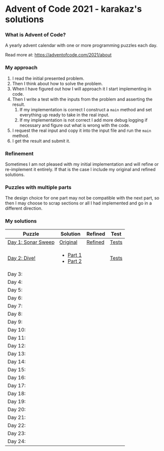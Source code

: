 # Advent of Code 2021 - karakaz's solutions

### What is Advent of Code?

A yearly advent calendar with one or more programming puzzles each day.

Read more at: https://adventofcode.com/2021/about

### My approach

1. I read the initial presented problem.
2. Then I think about how to solve the problem.
3. When I have figured out how I will approach it I start implementing in code.
4. Then I write a test with the inputs from the problem and asserting the result.
   1. If my implementation is correct I construct a `main` method and set everything up ready to take in the real input.
   2. If my implementation is not correct I add more debug logging if necessary and figure out what is wrong with the code.
5. I request the real input and copy it into the input file and run the `main` method.
6. I get the result and submit it.

### Refinement

Sometimes I am not pleased with my initial implementation and will refine or re-implement it entirely. If that is the case I include my original and refined solutions.

### Puzzles with multiple parts

The design choice for one part may not be compatible with the next part, so then I may choose to scrap sections or all I had implemented and go in a different direction.

### My solutions


| Puzzle                                                    | Solution                                                                                                                                                                                                                                                                                                                  | Refined                                                                                                                                           | Test                                                                                                                                         |
|-----------------------------------------------------------|---------------------------------------------------------------------------------------------------------------------------------------------------------------------------------------------------------------------------------------------------------------------------------------------------------------------------|---------------------------------------------------------------------------------------------------------------------------------------------------|----------------------------------------------------------------------------------------------------------------------------------------------|
| [Day 1: Sonar Sweep](https://adventofcode.com/2021/day/1) | [Original](https://github.com/Karakaz/advent-of-code-2021/blob/master/src/main/kotlin/io/karakaz/adventofcode/y2021/challenge/day1/Day1Original.kt)                                                                                                                                                                       | [Refined](https://github.com/Karakaz/advent-of-code-2021/blob/master/src/main/kotlin/io/karakaz/adventofcode/y2021/challenge/day1/Day1Refined.kt) | [Tests](https://github.com/Karakaz/advent-of-code-2021/blob/master/src/test/kotlin/io/karakaz/adventofcode/y2021/challenge/day1/Day1Test.kt) |
| [Day 2: Dive!](https://adventofcode.com/2021/day/2)       | <ul><li>[Part 1](https://github.com/Karakaz/advent-of-code-2021/blob/master/src/main/kotlin/io/karakaz/adventofcode/y2021/challenge/day2/Day2Part1.kt) </li><li>[Part 2](https://github.com/Karakaz/advent-of-code-2021/blob/master/src/main/kotlin/io/karakaz/adventofcode/y2021/challenge/day2/Day2Part2.kt) </li></ul> |                                                                                                                                                   | [Tests](https://github.com/Karakaz/advent-of-code-2021/blob/master/src/test/kotlin/io/karakaz/adventofcode/y2021/challenge/day2/Day2Test.kt) |
| Day 3:                                                    |                                                                                                                                                                                                                                                                                                                           |                                                                                                                                                   |                                                                                                                                              |
| Day 4:                                                    |                                                                                                                                                                                                                                                                                                                           |                                                                                                                                                   |                                                                                                                                              |
| Day 5:                                                    |                                                                                                                                                                                                                                                                                                                           |                                                                                                                                                   |                                                                                                                                              |
| Day 6:                                                    |                                                                                                                                                                                                                                                                                                                           |                                                                                                                                                   |                                                                                                                                              |
| Day 7:                                                    |                                                                                                                                                                                                                                                                                                                           |                                                                                                                                                   |                                                                                                                                              |
| Day 8:                                                    |                                                                                                                                                                                                                                                                                                                           |                                                                                                                                                   |                                                                                                                                              |
| Day 9:                                                    |                                                                                                                                                                                                                                                                                                                           |                                                                                                                                                   |                                                                                                                                              |
| Day 10:                                                   |                                                                                                                                                                                                                                                                                                                           |                                                                                                                                                   |                                                                                                                                              |
| Day 11:                                                   |                                                                                                                                                                                                                                                                                                                           |                                                                                                                                                   |                                                                                                                                              |
| Day 12:                                                   |                                                                                                                                                                                                                                                                                                                           |                                                                                                                                                   |                                                                                                                                              |
| Day 13:                                                   |                                                                                                                                                                                                                                                                                                                           |                                                                                                                                                   |                                                                                                                                              |
| Day 14:                                                   |                                                                                                                                                                                                                                                                                                                           |                                                                                                                                                   |                                                                                                                                              |
| Day 15:                                                   |                                                                                                                                                                                                                                                                                                                           |                                                                                                                                                   |                                                                                                                                              |
| Day 16:                                                   |                                                                                                                                                                                                                                                                                                                           |                                                                                                                                                   |                                                                                                                                              |
| Day 17:                                                   |                                                                                                                                                                                                                                                                                                                           |                                                                                                                                                   |                                                                                                                                              |
| Day 18:                                                   |                                                                                                                                                                                                                                                                                                                           |                                                                                                                                                   |                                                                                                                                              |
| Day 19:                                                   |                                                                                                                                                                                                                                                                                                                           |                                                                                                                                                   |                                                                                                                                              |
| Day 20:                                                   |                                                                                                                                                                                                                                                                                                                           |                                                                                                                                                   |                                                                                                                                              |
| Day 21:                                                   |                                                                                                                                                                                                                                                                                                                           |                                                                                                                                                   |                                                                                                                                              |
| Day 22:                                                   |                                                                                                                                                                                                                                                                                                                           |                                                                                                                                                   |                                                                                                                                              |
| Day 23:                                                   |                                                                                                                                                                                                                                                                                                                           |                                                                                                                                                   |                                                                                                                                              |
| Day 24:                                                   |                                                                                                                                                                                                                                                                                                                           |                                                                                                                                                   |                                                                                                                                              |
